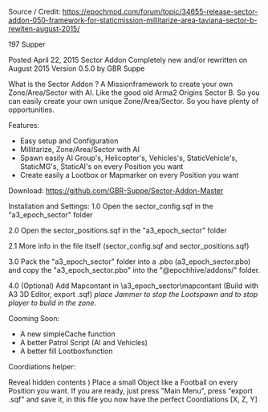 Source / Credit:  https://epochmod.com/forum/topic/34655-release-sector-addon-050-framework-for-staticmission-millitarize-area-taviana-sector-b-rewiten-august-2015/

197
Supper
 
Posted April 22, 2015
Sector Addon
Completely new and/or rewritten on August 2015
Version 0.5.0  by GBR Suppe


What is the Sector Addon ?
A Missionframework to create your own Zone/Area/Sector with AI. Like the good old Arma2 Origins Sector B.
So you can easily create your own unique Zone/Area/Sector. So you have plenty of opportunities.


Features:
- Easy setup and Configuration
- Millitarize, Zone/Area/Sector with AI
- Spawn easily AI Group's, Helicopter's, Vehicles's, StaticVehicle's, StaticMG's, StaticAI's on every Position you want
- Create easily a Lootbox or Mapmarker on every Position you want


Download:
https://github.com/GBR-Suppe/Sector-Addon-Master


Installation and Settings:
1.0     Open the sector_config.sqf in the "a3_epoch_sector" folder
 
2.0     Open the sector_positions.sqf in the "a3_epoch_sector" folder

2.1        More info in the file itself (sector_config.sqf and sector_positions.sqf)
    
3.0     Pack the "a3_epoch_sector" folder into a .pbo (a3_epoch_sector.pbo) and copy the "a3_epoch_sector.pbo" into the "@epochhive/addons/" folder.

4.0     (Optional) Add Mapcontant in \a3_epoch_sector\mapcontant (Build with A3 3D Editor, export .sqf)
          *place Jammer to stop the Lootspawn and to stop player to build in the zone.*


Cooming Soon:
- A new simpleCache function
- A better Patrol Script (AI and Vehicles)
- A better fill Lootboxfunction


Coordiations helper:

  Reveal hidden contents
) Place a small Object like a Football on every Position you want. If you are ready, just press "Main Menu", press "export .sqf" and save it, in this file you now have the perfect Coordiations [X, Z, Y]
